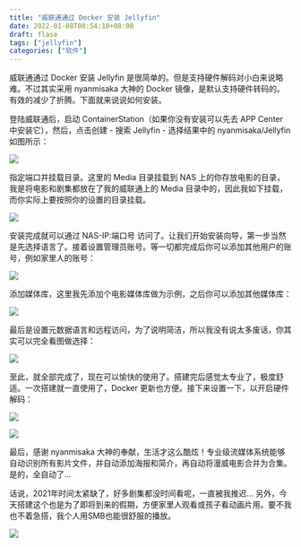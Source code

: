 ```yaml
---
title: "威联通通过 Docker 安装 Jellyfin"
date: 2022-01-08T00:54:10+08:00
draft: flase
tags: ["jellyfin"]
categories: ["软件"]
---
```


威联通通过 Docker 安装 Jellyfin 是很简单的。但是支持硬件解码对小白来说略难。不过其实采用  nyanmisaka 大神的 Docker 镜像，是默认支持硬件转码的。有效的减少了折腾。下面就来说说如何安装。

登陆威联通后，启动 ContainerStation（如果你没有安装可以先去 APP Center 中安装它），然后，点击创建 - 搜索 Jellyfin - 选择结果中的 nyanmisaka/Jellyfin 如图所示：

![](https://testingcf.jsdelivr.net/gh/nassets/imgp/posts/d2201/0701.jpg)

指定端口并挂载目录。这里的 Media 目录挂载到 NAS 上的你存放电影的目录，我是将电影和剧集都放在了我的威联通上的 Media 目录中的，因此我如下挂载，而你实际上要按照你的设置的目录挂载。

![](https://testingcf.jsdelivr.net/gh/nassets/imgp/posts/d2201/0702.jpg)

安装完成就可以通过 NAS-IP:端口号 访问了。让我们开始安装向导，第一步当然是先选择语言了。接着设置管理员账号。等一切都完成后你可以添加其他用户的账号，例如家里人的账号：

![](https://testingcf.jsdelivr.net/gh/nassets/imgp/posts/d2201/0703.jpg)

添加媒体库，这里我先添加个电影媒体库做为示例，之后你可以添加其他媒体库：

![](https://testingcf.jsdelivr.net/gh/nassets/imgp/posts/d2201/0704.jpg)

最后是设置元数据语言和远程访问，为了说明简洁，所以我没有说太多废话，你其实可以完全看图做选择：

![](https://testingcf.jsdelivr.net/gh/nassets/imgp/posts/d2201/0705.jpg)

至此，就全部完成了，现在可以愉快的使用了。搭建完后感觉太专业了，极度舒适。一次搭建就一直使用了，Docker 更新也方便。接下来设置一下，以开启硬件解码：

![](https://testingcf.jsdelivr.net/gh/nassets/imgp/posts/d2201/0707.jpg)

![](https://testingcf.jsdelivr.net/gh/nassets/imgp/posts/d2201/0708.jpg)

最后，感谢 nyanmisaka 大神的奉献，生活才这么酷炫！专业级流媒体系统能够自动识别所有影片文件，并自动添加海报和简介，再自动将漫威电影合并为合集。是的，全自动了...

话说，2021年时间太紧缺了，好多剧集都没时间看呢，一直被我推迟... 另外，今天搭建这个也是为了即将到来的假期，方便家里人观看或孩子看动画片用。要不我也不着急搭，我个人用SMB也能很舒服的播放。

![](https://testingcf.jsdelivr.net/gh/nassets/imgp/posts/d2201/0706.jpg)